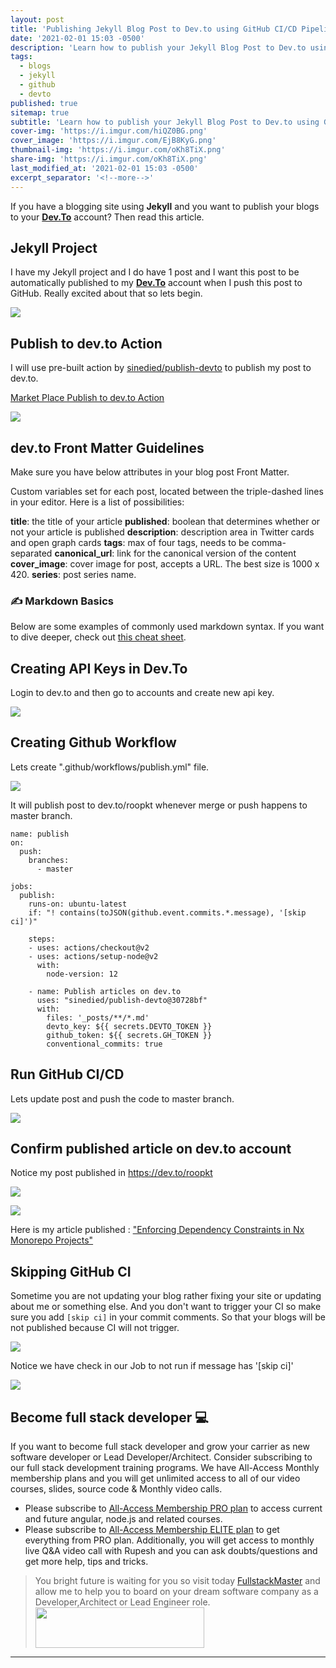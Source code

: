 ```yaml
---
layout: post
title: 'Publishing Jekyll Blog Post to Dev.to using GitHub CI/CD Pipeline'
date: '2021-02-01 15:03 -0500'
description: 'Learn how to publish your Jekyll Blog Post to Dev.to using GitHub actions & workflow'
tags:
  - blogs
  - jekyll
  - github
  - devto
published: true
sitemap: true
subtitle: 'Learn how to publish your Jekyll Blog Post to Dev.to using GitHub actions & workflow'
cover-img: 'https://i.imgur.com/hiQZ0BG.png'
cover_image: 'https://i.imgur.com/EjB8KyG.png' 
thumbnail-img: 'https://i.imgur.com/oKh8TiX.png'
share-img: 'https://i.imgur.com/oKh8TiX.png'
last_modified_at: '2021-02-01 15:03 -0500'
excerpt_separator: '<!--more-->'
---
```


If you have a blogging site using **Jekyll** and you want to publish your blogs to your **[Dev.To](https://dev.to)** account? Then read this article.

## Jekyll Project

I have my Jekyll project and I do have 1 post and I want this post to be automatically published to my **[Dev.To](https://dev.to)** account when I push this post to GitHub. Really excited about that so lets begin.

![](https://i.imgur.com/IpE6Lxb.png)

## Publish to dev.to Action

I will use pre-built action by [sinedied/publish-devto](https://github.com/sinedied/publish-devto) to publish my post to dev.to.

[Market Place Publish to dev.to Action](https://github.com/marketplace/actions/publish-to-dev-to)

![](https://i.imgur.com/lJzRaRi.png)

## dev.to Front Matter Guidelines

Make sure you have below attributes in your blog post Front Matter.

Custom variables set for each post, located between the triple-dashed lines in your editor. Here is a list of possibilities:

**title**: the title of your article
**published**: boolean that determines whether or not your article is published
**description**: description area in Twitter cards and open graph cards
**tags**: max of four tags, needs to be comma-separated
**canonical_url**: link for the canonical version of the content
**cover_image**: cover image for post, accepts a URL.
The best size is 1000 x 420.
**series**: post series name.

### ✍ Markdown Basics

Below are some examples of commonly used markdown syntax. If you want to dive deeper, check out [this cheat sheet](https://github.com/adam-p/markdown-here/wiki/Markdown-Here-Cheatsheet).

## Creating API Keys in Dev.To

Login to dev.to and then go to accounts and create new api key.

![](https://i.imgur.com/7ePWc0H.png)

## Creating Github Workflow

Lets create ".github/workflows/publish.yml" file.

![](https://i.imgur.com/UOlHCHi.png)

It will publish post to dev.to/roopkt whenever merge or push happens to master branch.

```yaml=
name: publish
on:
  push:
    branches:
      - master

jobs:
  publish:
    runs-on: ubuntu-latest
    if: "! contains(toJSON(github.event.commits.*.message), '[skip ci]')"

    steps:
    - uses: actions/checkout@v2
    - uses: actions/setup-node@v2
      with:
        node-version: 12

    - name: Publish articles on dev.to
      uses: "sinedied/publish-devto@30728bf"
      with:
        files: '_posts/**/*.md'
        devto_key: ${{ secrets.DEVTO_TOKEN }}
        github_token: ${{ secrets.GH_TOKEN }}
        conventional_commits: true
```

## Run GitHub CI/CD

Lets update post and push the code to master branch.

![](https://i.imgur.com/YXoXUh9.png)

## Confirm published article on dev.to account

Notice my post published in https://dev.to/roopkt

![](https://i.imgur.com/OW01PLR.png)

![](https://i.imgur.com/xJXovX4.png)

Here is my article published : ["Enforcing Dependency Constraints in Nx Monorepo Projects"](https://dev.to/roopkt/enforcing-dependency-constraints-in-nx-monorepo-projects-3ldj)

## Skipping GitHub CI

Sometime you are not updating your blog rather fixing your site or updating about me or something else. And you don't want to trigger your CI so make sure you add `[skip ci]` in your commit comments. So that your blogs will be not published because CI will not trigger.

![](https://i.imgur.com/Mj2nC8m.png)

Notice we have check in our Job to not run if message has '[skip ci]'

![](https://i.imgur.com/UNbCUX9.png)

## Become full stack developer 💻

If you want to become full stack developer and grow your carrier as new software developer or Lead Developer/Architect. Consider subscribing to our full stack development training programs. We have All-Access Monthly membership plans and you will get unlimited access to all of our video courses, slides, source code & Monthly video calls.

- Please subscribe to [All-Access Membership PRO plan](https://www.fullstackmaster.net/pro) to access current and future angular, node.js and related courses.
- Please subscribe to [All-Access Membership ELITE plan](https://www.fullstackmaster.net/elite) to get everything from PRO plan. Additionally, you will get access to monthly live Q&A video call with Rupesh and you can ask doubts/questions and get more help, tips and tricks.

> You bright future is waiting for you so visit today [FullstackMaster](www.fullstackmaster.net) and allow me to help you to board on your dream software company as a Developer,Architect or Lead Engineer role. <a href="https://www.fullstackmaster.net"> <img src="https://i.imgur.com/9OCLciM.png" width="270" height="65"> </a>

---

